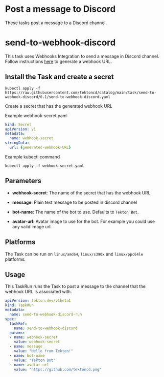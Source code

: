 # Post a message to Discord

These tasks post a message to a Discord channel.

# send-to-webhook-discord

This task uses Webhooks Integration to send a message in Discord channel.
Follow instructions [here](https://support.discord.com/hc/en-us/articles/228383668-Intro-to-Webhooks) to generate a webhook URL.

## Install the Task and create a secret

```
kubectl apply -f https://raw.githubusercontent.com/tektoncd/catalog/main/task/send-to-webhook-discord/0.1/send-to-webhook-discord.yaml
```

Create a secret that has the generated webhook URL

Example webhook-secret.yaml
```yaml
kind: Secret
apiVersion: v1
metadata:
  name: webhook-secret
stringData:
  url: {generated-webhook-URL}
```

Example kubectl command
```
kubectl apply -f webhook-secret.yaml
```

## Parameters

* **webhook-secret**: The name of the secret that has the webhook URL

* **message**: Plain text message to be posted in discord channel

* **bot-name**: The name of the bot to use. Defaults to `Tekton Bot`.

* **avatar-url**: Avatar image to use for the bot. For example you could use any valid image url.

## Platforms

The Task can be run on `linux/amd64`, `linux/s390x` and `linux/ppc64le` platforms.

## Usage

This TaskRun runs the Task to post a message to the channel that the webhook URL is associated with.

```yaml
apiVersion: tekton.dev/v1beta1
kind: TaskRun
metadata:
  name: send-to-webhook-discord-run
spec:
  taskRef:
    name: send-to-webhook-discord
  params:
  - name: webhook-secret
    value: webhook-secret
  - name: message
    value: "Hello from Tekton!"
  - name: bot-name
    value: "Tekton Bot"
  - name: avatar-url
    value: "https://github.com/tektoncd.png"

```
